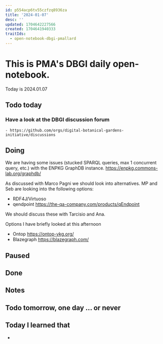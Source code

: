 ```yaml
---
id: p554acp6tv55czfzq8936za
title: '2024-01-07'
desc: ''
updated: 1704642227566
created: 1704641940333
traitIds:
  - open-notebook-dbgi-pmallard
---
```



# This is PMA's DBGI daily open-notebook.

Today is 2024.01.07

## Todo today

### Have a look at the DBGI discussion forum
    - https://github.com/orgs/digital-botanical-gardens-initiative/discussions
###
###

## Doing

We are having some issues (stucked SPARQL queries, max 1 concurrent query, etc.) with the ENPKG GraphDB instance. 
https://enpkg.commons-lab.org/graphdb/

As discussed with Marco Pagni we should look into alternatives.
MP and Seb are looking into the following options:

- RDF4J/Virtuoso
- qendpoint https://the-qa-company.com/products/qEndpoint

We should discuss these with Tarcisio and Ana.

Options I have briefly looked at this afternoon

- Ontop https://ontop-vkg.org/
- Blazegraph https://blazegraph.com/








## Paused

## Done

## Notes

## Todo tomorrow, one day ... or never

###
###
###


## Today I learned that

-